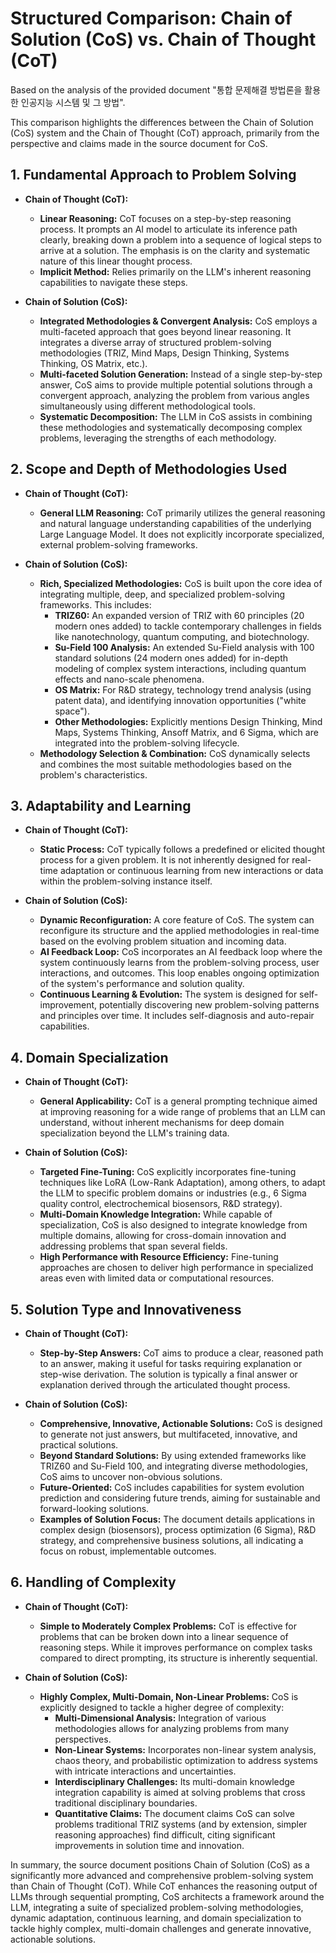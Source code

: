 # Structured Comparison: Chain of Solution (CoS) vs. Chain of Thought (CoT)
Based on the analysis of the provided document "통합 문제해결 방법론을 활용한 인공지능 시스템 및 그 방법".

This comparison highlights the differences between the Chain of Solution (CoS) system and the Chain of Thought (CoT) approach, primarily from the perspective and claims made in the source document for CoS.

## 1. Fundamental Approach to Problem Solving

*   **Chain of Thought (CoT):**
    *   **Linear Reasoning:** CoT focuses on a step-by-step reasoning process. It prompts an AI model to articulate its inference path clearly, breaking down a problem into a sequence of logical steps to arrive at a solution. The emphasis is on the clarity and systematic nature of this linear thought process.
    *   **Implicit Method:** Relies primarily on the LLM's inherent reasoning capabilities to navigate these steps.

*   **Chain of Solution (CoS):**
    *   **Integrated Methodologies & Convergent Analysis:** CoS employs a multi-faceted approach that goes beyond linear reasoning. It integrates a diverse array of structured problem-solving methodologies (TRIZ, Mind Maps, Design Thinking, Systems Thinking, OS Matrix, etc.).
    *   **Multi-faceted Solution Generation:** Instead of a single step-by-step answer, CoS aims to provide multiple potential solutions through a convergent approach, analyzing the problem from various angles simultaneously using different methodological tools.
    *   **Systematic Decomposition:** The LLM in CoS assists in combining these methodologies and systematically decomposing complex problems, leveraging the strengths of each methodology.

## 2. Scope and Depth of Methodologies Used

*   **Chain of Thought (CoT):**
    *   **General LLM Reasoning:** CoT primarily utilizes the general reasoning and natural language understanding capabilities of the underlying Large Language Model. It does not explicitly incorporate specialized, external problem-solving frameworks.

*   **Chain of Solution (CoS):**
    *   **Rich, Specialized Methodologies:** CoS is built upon the core idea of integrating multiple, deep, and specialized problem-solving frameworks. This includes:
        *   **TRIZ60:** An expanded version of TRIZ with 60 principles (20 modern ones added) to tackle contemporary challenges in fields like nanotechnology, quantum computing, and biotechnology.
        *   **Su-Field 100 Analysis:** An extended Su-Field analysis with 100 standard solutions (24 modern ones added) for in-depth modeling of complex system interactions, including quantum effects and nano-scale phenomena.
        *   **OS Matrix:** For R&D strategy, technology trend analysis (using patent data), and identifying innovation opportunities ("white space").
        *   **Other Methodologies:** Explicitly mentions Design Thinking, Mind Maps, Systems Thinking, Ansoff Matrix, and 6 Sigma, which are integrated into the problem-solving lifecycle.
    *   **Methodology Selection & Combination:** CoS dynamically selects and combines the most suitable methodologies based on the problem's characteristics.

## 3. Adaptability and Learning

*   **Chain of Thought (CoT):**
    *   **Static Process:** CoT typically follows a predefined or elicited thought process for a given problem. It is not inherently designed for real-time adaptation or continuous learning from new interactions or data within the problem-solving instance itself.

*   **Chain of Solution (CoS):**
    *   **Dynamic Reconfiguration:** A core feature of CoS. The system can reconfigure its structure and the applied methodologies in real-time based on the evolving problem situation and incoming data.
    *   **AI Feedback Loop:** CoS incorporates an AI feedback loop where the system continuously learns from the problem-solving process, user interactions, and outcomes. This loop enables ongoing optimization of the system's performance and solution quality.
    *   **Continuous Learning & Evolution:** The system is designed for self-improvement, potentially discovering new problem-solving patterns and principles over time. It includes self-diagnosis and auto-repair capabilities.

## 4. Domain Specialization

*   **Chain of Thought (CoT):**
    *   **General Applicability:** CoT is a general prompting technique aimed at improving reasoning for a wide range of problems that an LLM can understand, without inherent mechanisms for deep domain specialization beyond the LLM's training data.

*   **Chain of Solution (CoS):**
    *   **Targeted Fine-Tuning:** CoS explicitly incorporates fine-tuning techniques like LoRA (Low-Rank Adaptation), among others, to adapt the LLM to specific problem domains or industries (e.g., 6 Sigma quality control, electrochemical biosensors, R&D strategy).
    *   **Multi-Domain Knowledge Integration:** While capable of specialization, CoS is also designed to integrate knowledge from multiple domains, allowing for cross-domain innovation and addressing problems that span several fields.
    *   **High Performance with Resource Efficiency:** Fine-tuning approaches are chosen to deliver high performance in specialized areas even with limited data or computational resources.

## 5. Solution Type and Innovativeness

*   **Chain of Thought (CoT):**
    *   **Step-by-Step Answers:** CoT aims to produce a clear, reasoned path to an answer, making it useful for tasks requiring explanation or step-wise derivation. The solution is typically a final answer or explanation derived through the articulated thought process.

*   **Chain of Solution (CoS):**
    *   **Comprehensive, Innovative, Actionable Solutions:** CoS is designed to generate not just answers, but multifaceted, innovative, and practical solutions.
    *   **Beyond Standard Solutions:** By using extended frameworks like TRIZ60 and Su-Field 100, and integrating diverse methodologies, CoS aims to uncover non-obvious solutions.
    *   **Future-Oriented:** CoS includes capabilities for system evolution prediction and considering future trends, aiming for sustainable and forward-looking solutions.
    *   **Examples of Solution Focus:** The document details applications in complex design (biosensors), process optimization (6 Sigma), R&D strategy, and comprehensive business solutions, all indicating a focus on robust, implementable outcomes.

## 6. Handling of Complexity

*   **Chain of Thought (CoT):**
    *   **Simple to Moderately Complex Problems:** CoT is effective for problems that can be broken down into a linear sequence of reasoning steps. While it improves performance on complex tasks compared to direct prompting, its structure is inherently sequential.

*   **Chain of Solution (CoS):**
    *   **Highly Complex, Multi-Domain, Non-Linear Problems:** CoS is explicitly designed to tackle a higher degree of complexity:
        *   **Multi-Dimensional Analysis:** Integration of various methodologies allows for analyzing problems from many perspectives.
        *   **Non-Linear Systems:** Incorporates non-linear system analysis, chaos theory, and probabilistic optimization to address systems with intricate interactions and uncertainties.
        *   **Interdisciplinary Challenges:** Its multi-domain knowledge integration capability is aimed at solving problems that cross traditional disciplinary boundaries.
        *   **Quantitative Claims:** The document claims CoS can solve problems traditional TRIZ systems (and by extension, simpler reasoning approaches) find difficult, citing significant improvements in solution time and innovation.

In summary, the source document positions Chain of Solution (CoS) as a significantly more advanced and comprehensive problem-solving system than Chain of Thought (CoT). While CoT enhances the reasoning output of LLMs through sequential prompting, CoS architects a framework around the LLM, integrating a suite of specialized problem-solving methodologies, dynamic adaptation, continuous learning, and domain specialization to tackle highly complex, multi-domain challenges and generate innovative, actionable solutions.
